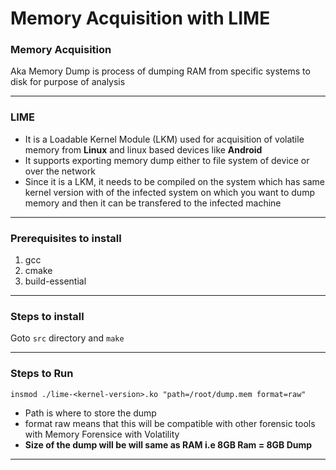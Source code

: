 # Memory Acquisition with LIME

### Memory Acquisition

Aka Memory Dump is process of dumping RAM from specific systems to disk for purpose of analysis

***

### LIME

* It is a Loadable Kernel Module (LKM) used for acquisition of volatile memory from **Linux** and linux based devices like **Android**
* It supports exporting memory dump either to file system of device or over the network
* Since it is a LKM, it needs to be compiled on the system which has same kernel version with of the infected system on which you want to dump memory and then it can be transfered to the infected machine

***

### Prerequisites to install

1. gcc
2. cmake
3. build-essential

***

### Steps to install

Goto `src` directory and `make`

***

### Steps to Run

`insmod ./lime-<kernel-version>.ko "path=/root/dump.mem format=raw"`

* Path is where to store the dump
* format raw means that this will be compatible with other forensic tools with Memory Forensice with Volatility
* **Size of the dump will be will same as RAM i.e 8GB Ram = 8GB Dump**

***

